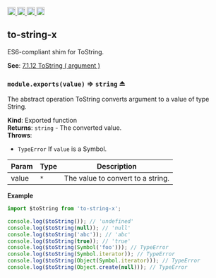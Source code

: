 <a href="https://travis-ci.org/Xotic750/to-string-x"
   title="Travis status">
<img
   src="https://travis-ci.org/Xotic750/to-string-x.svg?branch=master"
   alt="Travis status" height="18"/>
</a>
<a href="https://david-dm.org/Xotic750/to-string-x"
   title="Dependency status">
<img src="https://david-dm.org/Xotic750/to-string-x.svg"
   alt="Dependency status" height="18"/>
</a>
<a href="https://david-dm.org/Xotic750/to-string-x#info=devDependencies"
   title="devDependency status">
<img src="https://david-dm.org/Xotic750/to-string-x/dev-status.svg"
   alt="devDependency status" height="18"/>
</a>
<a href="https://badge.fury.io/js/to-string-x" title="npm version">
<img src="https://badge.fury.io/js/to-string-x.svg"
   alt="npm version" height="18"/>
</a>
<a name="module_to-string-x"></a>

## to-string-x

ES6-compliant shim for ToString.

**See**: [7.1.12 ToString ( argument )](http://www.ecma-international.org/ecma-262/6.0/#sec-tostring)  
<a name="exp_module_to-string-x--module.exports"></a>

### `module.exports(value)` ⇒ <code>string</code> ⏏

The abstract operation ToString converts argument to a value of type String.

**Kind**: Exported function  
**Returns**: <code>string</code> - The converted value.  
**Throws**:

- <code>TypeError</code> If `value` is a Symbol.

| Param | Type            | Description                       |
| ----- | --------------- | --------------------------------- |
| value | <code>\*</code> | The value to convert to a string. |

**Example**

```js
import $toString from 'to-string-x';

console.log($toString()); // 'undefined'
console.log($toString(null)); // 'null'
console.log($toString('abc')); // 'abc'
console.log($toString(true)); // 'true'
console.log($toString(Symbol('foo'))); // TypeError
console.log($toString(Symbol.iterator)); // TypeError
console.log($toString(Object(Symbol.iterator))); // TypeError
console.log($toString(Object.create(null))); // TypeError
```
